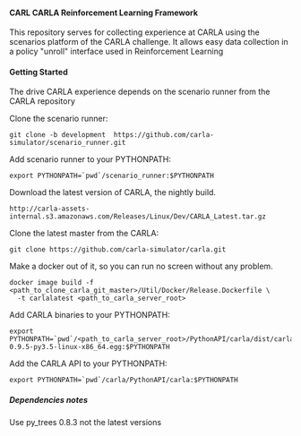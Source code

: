 
#### CARL CARLA Reinforcement Learning Framework

This  repository serves for collecting experience at CARLA using the scenarios
platform of the CARLA challenge. It allows easy data collection in a policy "unroll" interface used
in Reinforcement Learning

#### Getting Started

The drive CARLA experience depends on the scenario runner from the CARLA repository

Clone the scenario runner:

    git clone -b development  https://github.com/carla-simulator/scenario_runner.git


Add scenario runner to your PYTHONPATH:
    
    export PYTHONPATH=`pwd`/scenario_runner:$PYTHONPATH


Download the latest version of CARLA, the nightly build.

    http://carla-assets-internal.s3.amazonaws.com/Releases/Linux/Dev/CARLA_Latest.tar.gz


Clone the latest master from the CARLA: 
    
    git clone https://github.com/carla-simulator/carla.git


Make a docker out of it, so you can run no screen without any problem. 

    docker image build -f <path_to_clone_carla_git_master>/Util/Docker/Release.Dockerfile \
      -t carlalatest <path_to_carla_server_root>


Add CARLA binaries to your PYTHONPATH:

    export PYTHONPATH=`pwd`/<path_to_carla_server_root>/PythonAPI/carla/dist/carla-0.9.5-py3.5-linux-x86_64.egg:$PYTHONPATH

Add the CARLA API to your PYTHONPATH:

    export PYTHONPATH=`pwd`/carla/PythonAPI/carla:$PYTHONPATH
 

 
##### Dependencies notes

Use py_trees 0.8.3  not the latest versions




